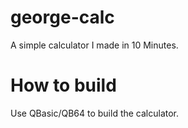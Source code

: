 # george-calc
A simple calculator I made in 10 Minutes.

# How to build
Use QBasic/QB64 to build the calculator.
